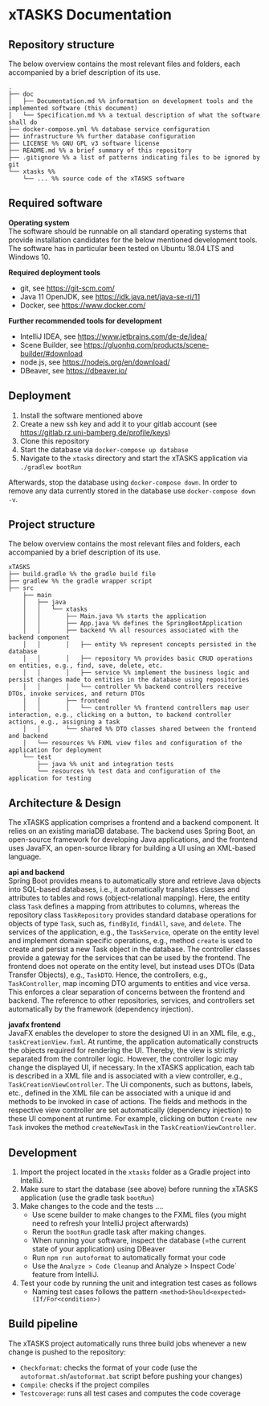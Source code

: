 
# xTASKS Documentation

## Repository structure

The below overview contains the most relevant files and folders, each accompanied by a brief description of its use.

```plain
.
├── doc
│   ├── Documentation.md %% information on development tools and the implemented software (this document)
│   └── Specification.md %% a textual description of what the software shall do
├── docker-compose.yml %% database service configuration
├── infrastructure %% further database configuration
├── LICENSE %% GNU GPL v3 software license
├── README.md %% a brief summary of this repository
├── .gitignore %% a list of patterns indicating files to be ignored by git
└── xtasks %% 
    └── ... %% source code of the xTASKS software
```

## Required software

**Operating system**  
The software should be runnable on all standard operating systems that provide installation candidates for the below mentioned development tools. The software has in particular been tested on Ubuntu 18.04 LTS and Windows 10.

**Required deployment tools**  
* git, see https://git-scm.com/
* Java 11 OpenJDK, see https://jdk.java.net/java-se-ri/11
* Docker, see https://www.docker.com/

**Further recommended tools for development**  
* IntelliJ IDEA, see https://www.jetbrains.com/de-de/idea/
* Scene Builder, see https://gluonhq.com/products/scene-builder/#download
* node.js, see https://nodejs.org/en/download/
* DBeaver, see https://dbeaver.io/

## Deployment

1. Install the software mentioned above
2. Create a new ssh key and add it to your gitlab account (see https://gitlab.rz.uni-bamberg.de/profile/keys)
3. Clone this repository
4. Start the database via `docker-compose up database`
5. Navigate to the `xtasks` directory and start the xTASKS application via `./gradlew bootRun`

Afterwards, stop the database using `docker-compose down`. In order to remove any data currently stored in the database use `docker-compose down -v`.

## Project structure

The below overview contains the most relevant files and folders, each accompanied by a brief description of its use.

```plain
xTASKS
├── build.gradle %% the gradle build file
├── gradlew %% the gradle wrapper script
├── src
    ├── main
    │   ├── java
    │   │   └── xtasks
    │   │       ├── Main.java %% starts the application
    │   │       ├── App.java %% defines the SpringBootApplication
    │   │       ├── backend %% all resources associated with the backend component
    │   │       │   ├── entity %% represent concepts persisted in the database
    │   │       │   ├── repository %% provides basic CRUD operations on entities, e.g., find, save, delete, etc.
    │   │       │   ├── service %% implement the business logic and persist changes made to entities in the database using repositories
    │   │       │   └── controller %% backend controllers receive DTOs, invoke services, and return DTOs
    │   │       ├── frontend
    │   │       │   └── controller %% frontend controllers map user interaction, e.g., clicking on a button, to backend controller actions, e.g., assigning a task
    │   │       └── shared %% DTO classes shared between the frontend and backend
    │   └── resources %% FXML view files and configuration of the application for deployment
    └── test
        ├── java %% unit and integration tests
        └── resources %% test data and configuration of the application for testing
```

## Architecture & Design

The xTASKS application comprises a frontend and a backend component. It relies on an existing mariaDB database. The backend uses Spring Boot, an open-source framework for developing Java applications, and the frontend uses JavaFX, an open-source library for building a UI using an XML-based language.

**api and backend**  
Spring Boot provides means to automatically store and retrieve Java objects into SQL-based databases, i.e., it automatically translates classes and attributes to tables and rows (object-relational mapping). Here, the entity class `Task` defines a mapping from attributes to columns, whereas the repository class `TaskRepository` provides standard database operations for objects of type `Task`, such as, `findById`, `findAll`, `save`, and `delete`. The services of the application, e.g., the `TaskService`, operate on the entity level and implement domain specific operations, e.g., method `create` is used to create and persist a new Task object in the database. The controller classes provide a gateway for the services that can be used by the frontend. The frontend does not operate on the entity level, but instead uses DTOs (Data Transfer Objects), e.g., `TaskDTO`. Hence, the controllers, e.g., `TaskController`, map incoming DTO arguments to entities and vice versa. This enforces a clear separation of concerns between the frontend and backend. The reference to other repositories, services, and controllers set automatically by the framework (dependency injection).

**javafx frontend**  
JavaFX enables the developer to store the designed UI in an XML file, e.g., `taskCreationView.fxml`. At runtime, the application automatically constructs the objects required for rendering the UI. Thereby, the view is strictly separated from the controller logic. However, the controller logic may change the displayed UI, if necessary. In the xTASKS application, each tab is described in a XML file and is associated with a view controller, e.g., `TaskCreationViewController`. The Ui components, such as buttons, labels, etc., defined in the XML file can be associated with a unique id and methods to be invoked in case of actions. The fields and methods in the respective view controller are set automatically (dependency injection) to these UI component at runtime. For example, clicking on button `Create new Task` invokes the method `createNewTask` in the `TaskCreationViewController`.

## Development

1. Import the project located in the `xtasks` folder as a Gradle project into IntelliJ.
2. Make sure to start the database (see above) before running the xTASKS application (use the gradle task `bootRun`)
3. Make changes to the code and the tests .... 
    - Use scene builder to make changes to the FXML files (you might need to refresh your IntelliJ project afterwards)
    - Rerun the `bootRun` gradle task after making changes.
    - When running your software, inspect the database (=the current state of your application) using DBeaver
    - Run `npm run autoformat` to automatically format your code 
    - Use the `Analyze > Code Cleanup` and Analyze > Inspect Code` feature from IntelliJ.
4. Test your code by running the unit and integration test cases as follows
    - Naming test cases follows the pattern `<method>Should<expected>(If/For<condition>)`

## Build pipeline

The xTASKS project automatically runs three build jobs whenever a new change is pushed to the repository:
- `Checkformat`: checks the format of your code (use the `autoformat.sh`/`autoformat.bat` script before pushing your changes)
- `Compile`: checks if the project compiles
- `Testcoverage`: runs all test cases and computes the code coverage